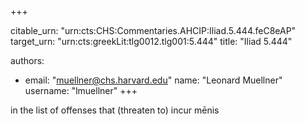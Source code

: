 +++


citable_urn: "urn:cts:CHS:Commentaries.AHCIP:Iliad.5.444.feC8eAP"
target_urn: "urn:cts:greekLit:tlg0012.tlg001:5.444"
title: "Iliad 5.444"

authors:
- email: "muellner@chs.harvard.edu"
  name: "Leonard Muellner"
  username: "lmuellner"
+++

<p>in the list of offenses that (threaten to) incur mēnis</p>